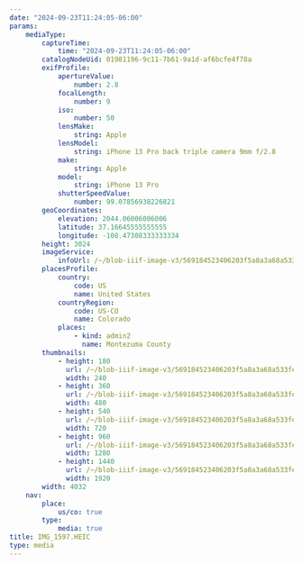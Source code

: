 ```yaml
---
date: "2024-09-23T11:24:05-06:00"
params:
    mediaType:
        captureTime:
            time: "2024-09-23T11:24:05-06:00"
        catalogNodeUid: 01981196-9c11-7b61-9a1d-af6bcfe4f78a
        exifProfile:
            apertureValue:
                number: 2.8
            focalLength:
                number: 9
            iso:
                number: 50
            lensMake:
                string: Apple
            lensModel:
                string: iPhone 13 Pro back triple camera 9mm f/2.8
            make:
                string: Apple
            model:
                string: iPhone 13 Pro
            shutterSpeedValue:
                number: 99.07856938226821
        geoCoordinates:
            elevation: 2044.06006006006
            latitude: 37.16645555555555
            longitude: -108.47308333333334
        height: 3024
        imageService:
            infoUrl: /~/blob-iiif-image-v3/569184523406203f5a8a3a68a533fed3ae1002f4a5bf0fce243006cc6f8a4e7b/info.json
        placesProfile:
            country:
                code: US
                name: United States
            countryRegion:
                code: US-CO
                name: Colorado
            places:
                - kind: admin2
                  name: Montezuma County
        thumbnails:
            - height: 180
              url: /~/blob-iiif-image-v3/569184523406203f5a8a3a68a533fed3ae1002f4a5bf0fce243006cc6f8a4e7b/full/240%2C180/0/default.jpg
              width: 240
            - height: 360
              url: /~/blob-iiif-image-v3/569184523406203f5a8a3a68a533fed3ae1002f4a5bf0fce243006cc6f8a4e7b/full/480%2C360/0/default.jpg
              width: 480
            - height: 540
              url: /~/blob-iiif-image-v3/569184523406203f5a8a3a68a533fed3ae1002f4a5bf0fce243006cc6f8a4e7b/full/720%2C540/0/default.jpg
              width: 720
            - height: 960
              url: /~/blob-iiif-image-v3/569184523406203f5a8a3a68a533fed3ae1002f4a5bf0fce243006cc6f8a4e7b/full/1280%2C960/0/default.jpg
              width: 1280
            - height: 1440
              url: /~/blob-iiif-image-v3/569184523406203f5a8a3a68a533fed3ae1002f4a5bf0fce243006cc6f8a4e7b/full/1920%2C1440/0/default.jpg
              width: 1920
        width: 4032
    nav:
        place:
            us/co: true
        type:
            media: true
title: IMG_1597.HEIC
type: media
---
```

